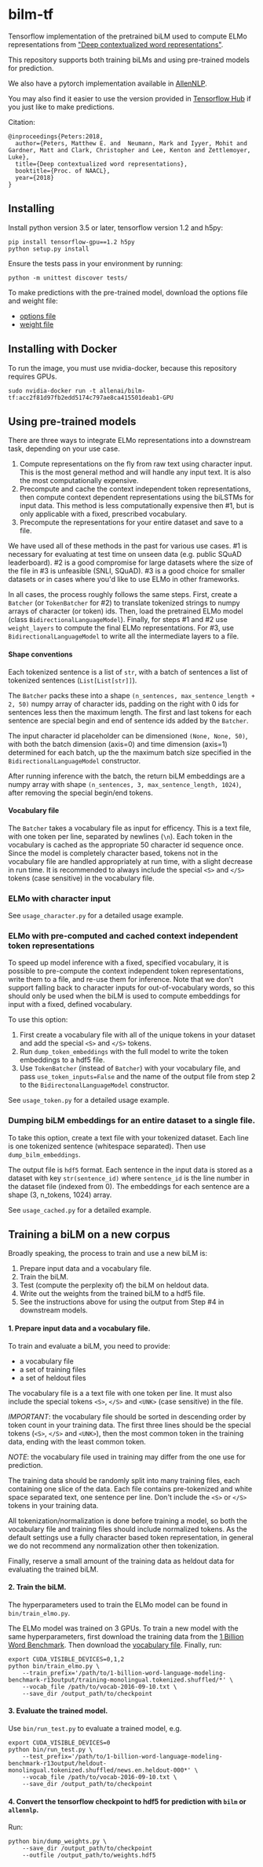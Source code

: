 # bilm-tf
Tensorflow implementation of the pretrained biLM used to compute ELMo
representations from ["Deep contextualized word representations"](http://arxiv.org/abs/1802.05365).

This repository supports both training biLMs and using pre-trained models for prediction.

We also have a pytorch implementation available in [AllenNLP](http://allennlp.org/).

You may also find it easier to use the version provided in [Tensorflow Hub](https://www.tensorflow.org/hub/modules/google/elmo/1) if you just like to make predictions.

Citation:

```
@inproceedings{Peters:2018,
  author={Peters, Matthew E. and  Neumann, Mark and Iyyer, Mohit and Gardner, Matt and Clark, Christopher and Lee, Kenton and Zettlemoyer, Luke},
  title={Deep contextualized word representations},
  booktitle={Proc. of NAACL},
  year={2018}
}
```


## Installing
Install python version 3.5 or later, tensorflow version 1.2 and h5py:

```
pip install tensorflow-gpu==1.2 h5py
python setup.py install
```

Ensure the tests pass in your environment by running:
```
python -m unittest discover tests/
```

To make predictions with the pre-trained model, download the options file and weight file:

* [options file](https://s3-us-west-2.amazonaws.com/allennlp/models/elmo/2x4096_512_2048cnn_2xhighway/elmo_2x4096_512_2048cnn_2xhighway_options.json)
* [weight file](https://s3-us-west-2.amazonaws.com/allennlp/models/elmo/2x4096_512_2048cnn_2xhighway/elmo_2x4096_512_2048cnn_2xhighway_weights.hdf5)

## Installing with Docker

To run the image, you must use nvidia-docker, because this repository
requires GPUs.
```
sudo nvidia-docker run -t allenai/bilm-tf:acc2f81d97fb2edd5174c797ae8ca415501deab1-GPU
```

## Using pre-trained models
There are three ways to integrate ELMo representations into a downstream task, depending on your use case.

1. Compute representations on the fly from raw text using character input.  This is the most general method and will handle any input text.  It is also the most computationally expensive.
2. Precompute and cache the context independent token representations, then compute context dependent representations using the biLSTMs for input data.  This method is less computationally expensive then #1, but is only applicable with a fixed, prescribed vocabulary.
3.  Precompute the representations for your entire dataset and save to a file.

We have used all of these methods in the past for various use cases.  #1 is necessary for evaluating at test time on unseen data (e.g. public SQuAD leaderboard). #2 is a good compromise for large datasets where the size of the file in #3 is unfeasible (SNLI, SQuAD).  #3 is a good choice for smaller datasets or in cases where you'd like to use ELMo in other frameworks.

In all cases, the process roughly follows the same steps.
First, create a `Batcher` (or `TokenBatcher` for #2) to translate tokenized strings to numpy arrays of character (or token) ids.
Then, load the pretrained ELMo model (class `BidirectionalLanguageModel`).
Finally, for steps #1 and #2 use `weight_layers` to compute the final ELMo representations.
For #3, use `BidirectionalLanguageModel` to write all the intermediate layers to a file.

#### Shape conventions
Each tokenized sentence is a list of `str`, with a batch of sentences
a list of tokenized sentences (`List[List[str]]`).

The `Batcher` packs these into a shape
`(n_sentences, max_sentence_length + 2, 50)` numpy array of character
ids, padding on the right with 0 ids for sentences less then the maximum
length.  The first and last tokens for each sentence are special
begin and end of sentence ids added by the `Batcher`.

The input character id placeholder can be dimensioned `(None, None, 50)`,
with both the batch dimension (axis=0) and time dimension (axis=1) determined
for each batch, up the the maximum batch size specified in the
`BidirectionalLanguageModel` constructor.

After running inference with the batch, the return biLM embeddings are
a numpy array with shape `(n_sentences, 3, max_sentence_length, 1024)`,
after removing the special begin/end tokens.

#### Vocabulary file
The `Batcher` takes a vocabulary file as input for efficency.  This is a
text file, with one token per line, separated by newlines (`\n`).
Each token in the vocabulary is cached as the appropriate 50 character id
sequence once.  Since the model is completely character based, tokens not in
the vocabulary file are handled appropriately at run time, with a slight
decrease in run time.  It is recommended to always include the special
`<S>` and `</S>` tokens (case sensitive) in the vocabulary file.

### ELMo with character input

See `usage_character.py` for a detailed usage example.

### ELMo with pre-computed and cached context independent token representations
To speed up model inference with a fixed, specified vocabulary, it is
possible to pre-compute the context independent token representations,
write them to a file, and re-use them for inference.  Note that we don't
support falling back to character inputs for out-of-vocabulary words,
so this should only be used when the biLM is used to compute embeddings
for input with a fixed, defined vocabulary.

To use this option:

1.  First create a vocabulary file with all of the unique tokens in your
dataset and add the special `<S>` and `</S>` tokens.
2.  Run `dump_token_embeddings` with the full model to write the token
embeddings to a hdf5 file.
3.  Use `TokenBatcher` (instead of `Batcher`) with your vocabulary file,
and pass `use_token_inputs=False` and the name of the output file from step
2 to the `BidirectonalLanguageModel` constructor.

See `usage_token.py` for a detailed usage example.

### Dumping biLM embeddings for an entire dataset to a single file.

To take this option, create a text file with your tokenized dataset.  Each line is one tokenized sentence (whitespace separated).  Then use `dump_bilm_embeddings`.

The output file is `hdf5` format.  Each sentence in the input data is stored as a dataset with key `str(sentence_id)` where `sentence_id` is the line number in the dataset file (indexed from 0).
The embeddings for each sentence are a shape (3, n_tokens, 1024) array.

See `usage_cached.py` for a detailed example.

## Training a biLM on a new corpus

Broadly speaking, the process to train and use a new biLM is:

1.  Prepare input data and a vocabulary file.
2.  Train the biLM.
3.  Test (compute the perplexity of) the biLM on heldout data.
4.  Write out the weights from the trained biLM to a hdf5 file.
5.  See the instructions above for using the output from Step #4 in downstream models.


#### 1.  Prepare input data and a vocabulary file.
To train and evaluate a biLM, you need to provide:

* a vocabulary file
* a set of training files
* a set of heldout files

The vocabulary file is a a text file with one token per line.  It must also include the special tokens `<S>`, `</S>` and `<UNK>` (case sensitive) in the file.

<i>IMPORTANT</i>: the vocabulary file should be sorted in descending order by token count in your training data.  The first three lines should be the special tokens (`<S>`, `</S>` and `<UNK>`), then the most common token in the training data, ending with the least common token.

<i>NOTE</i>: the vocabulary file used in training may differ from the one use for prediction.

The training data should be randomly split into many training files,
each containing one slice of the data.  Each file contains pre-tokenized and
white space separated text, one sentence per line.
Don't include the `<S>` or `</S>` tokens in your training data.

All tokenization/normalization is done before training a model, so both
the vocabulary file and training files should include normalized tokens.
As the default settings use a fully character based token representation, in general we do not recommend any normalization other then tokenization.

Finally, reserve a small amount of the training data as heldout data for evaluating the trained biLM.

#### 2.  Train the biLM.
The hyperparameters used to train the ELMo model can be found in `bin/train_elmo.py`.

The ELMo model was trained on 3 GPUs.
To train a new model with the same hyperparameters, first download the training data from the [1 Billion Word Benchmark](http://www.statmt.org/lm-benchmark/).
Then download the [vocabulary file](https://s3-us-west-2.amazonaws.com/allennlp/models/elmo/vocab-2016-09-10.txt).
Finally, run:

```
export CUDA_VISIBLE_DEVICES=0,1,2
python bin/train_elmo.py \
    --train_prefix='/path/to/1-billion-word-language-modeling-benchmark-r13output/training-monolingual.tokenized.shuffled/*' \
    --vocab_file /path/to/vocab-2016-09-10.txt \
    --save_dir /output_path/to/checkpoint
```

#### 3. Evaluate the trained model.

Use `bin/run_test.py` to evaluate a trained model, e.g.

```
export CUDA_VISIBLE_DEVICES=0
python bin/run_test.py \
    --test_prefix='/path/to/1-billion-word-language-modeling-benchmark-r13output/heldout-monolingual.tokenized.shuffled/news.en.heldout-000*' \
    --vocab_file /path/to/vocab-2016-09-10.txt \
    --save_dir /output_path/to/checkpoint
```

#### 4. Convert the tensorflow checkpoint to hdf5 for prediction with `bilm` or `allennlp`.

Run:

```
python bin/dump_weights.py \
    --save_dir /output_path/to/checkpoint
    --outfile /output_path/to/weights.hdf5
```

